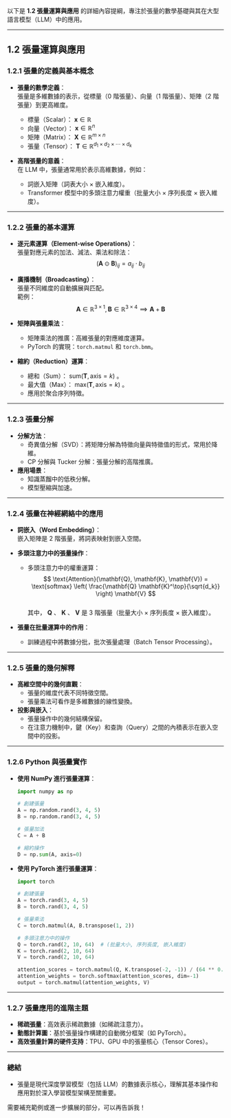 以下是 **1.2 張量運算與應用** 的詳細內容提綱，專注於張量的數學基礎與其在大型語言模型（LLM）中的應用。

---

## **1.2 張量運算與應用**

### **1.2.1 張量的定義與基本概念**
- **張量的數學定義**：  
  張量是多維數據的表示，從標量（0 階張量）、向量（1 階張量）、矩陣（2 階張量）到更高維度。  
  - 標量（Scalar）： $\mathbf{x} \in \mathbb{R}$   
  - 向量（Vector）： $\mathbf{x} \in \mathbb{R}^n$   
  - 矩陣（Matrix）： $\mathbf{X} \in \mathbb{R}^{m \times n}$   
  - 張量（Tensor）： $\mathbf{T} \in \mathbb{R}^{d_1 \times d_2 \times \cdots \times d_k}$ 
  
- **高階張量的意義**：  
  在 LLM 中，張量通常用於表示高維數據，例如：  
  - 詞嵌入矩陣（詞表大小 × 嵌入維度）。  
  - Transformer 模型中的多頭注意力權重（批量大小 × 序列長度 × 嵌入維度）。  

---

### **1.2.2 張量的基本運算**
- **逐元素運算（Element-wise Operations）**：  
  張量對應元素的加法、減法、乘法和除法：  
  $$
  (\mathbf{A} \odot \mathbf{B})_{ij} = a_{ij} \cdot b_{ij}
  $$  

- **廣播機制（Broadcasting）**：  
  張量不同維度的自動擴展與匹配。  
  範例：  
  $$
  \mathbf{A} \in \mathbb{R}^{3 \times 1}, \mathbf{B} \in \mathbb{R}^{3 \times 4} \implies \mathbf{A} + \mathbf{B}
  $$  

- **矩陣與張量乘法**：  
  - 矩陣乘法的推廣：高維張量的對應維度運算。  
  - PyTorch 的實現：`torch.matmul` 和 `torch.bmm`。  

- **縮約（Reduction）運算**：  
  - 總和（Sum）： $\text{sum}(\mathbf{T}, \text{axis}=k)$ 。  
  - 最大值（Max）： $\text{max}(\mathbf{T}, \text{axis}=k)$ 。  
  - 應用於聚合序列特徵。  

---

### **1.2.3 張量分解**
- **分解方法**：  
  - 奇異值分解（SVD）：將矩陣分解為特徵向量與特徵值的形式，常用於降維。  
  - CP 分解與 Tucker 分解：張量分解的高階推廣。  
- **應用場景**：  
  - 知識蒸餾中的低秩分解。  
  - 模型壓縮與加速。  

---

### **1.2.4 張量在神經網絡中的應用**
- **詞嵌入（Word Embedding）**：  
  嵌入矩陣是 2 階張量，將詞表映射到嵌入空間。  

- **多頭注意力中的張量操作**：  
  - 多頭注意力中的權重運算：  
    $$
    \text{Attention}(\mathbf{Q}, \mathbf{K}, \mathbf{V}) = \text{softmax} \left( \frac{\mathbf{Q} \mathbf{K}^\top}{\sqrt{d_k}} \right) \mathbf{V}
    $$  
    其中， $\mathbf{Q}$ 、 $\mathbf{K}$ 、 $\mathbf{V}$  是 3 階張量（批量大小 × 序列長度 × 嵌入維度）。  

- **張量在批量運算中的作用**：  
  - 訓練過程中將數據分批，批次張量處理（Batch Tensor Processing）。  

---

### **1.2.5 張量的幾何解釋**
- **高維空間中的幾何直觀**：  
  - 張量的維度代表不同特徵空間。  
  - 張量乘法可看作是多維數據的線性變換。  
- **投影與嵌入**：  
  - 張量操作中的幾何結構保留。  
  - 在注意力機制中，鍵（Key）和查詢（Query）之間的內積表示在嵌入空間中的投影。

---

### **1.2.6 Python 與張量實作**
- **使用 NumPy 進行張量運算**：  
  ```python
  import numpy as np
  
  # 創建張量
  A = np.random.rand(3, 4, 5)
  B = np.random.rand(3, 4, 5)
  
  # 張量加法
  C = A + B
  
  # 縮約操作
  D = np.sum(A, axis=0)
  ```

- **使用 PyTorch 進行張量運算**：  
  ```python
  import torch
  
  # 創建張量
  A = torch.rand(3, 4, 5)
  B = torch.rand(3, 4, 5)
  
  # 張量乘法
  C = torch.matmul(A, B.transpose(1, 2))
  
  # 多頭注意力中的操作
  Q = torch.rand(2, 10, 64)  # (批量大小, 序列長度, 嵌入維度)
  K = torch.rand(2, 10, 64)
  V = torch.rand(2, 10, 64)
  
  attention_scores = torch.matmul(Q, K.transpose(-2, -1)) / (64 ** 0.5)
  attention_weights = torch.softmax(attention_scores, dim=-1)
  output = torch.matmul(attention_weights, V)
  ```

---

### **1.2.7 張量應用的進階主題**
- **稀疏張量**：高效表示稀疏數據（如稀疏注意力）。  
- **動態計算圖**：基於張量操作構建的自動微分框架（如 PyTorch）。  
- **高效張量計算的硬件支持**：TPU、GPU 中的張量核心（Tensor Cores）。  

---

### **總結**
- 張量是現代深度學習模型（包括 LLM）的數據表示核心，理解其基本操作和應用對於深入學習模型架構至關重要。  

需要補充範例或進一步擴展的部分，可以再告訴我！